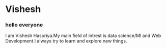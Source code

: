 # Vishesh
### hello everyone
I am Vishesh Hasoriya.My main field of intrest is data science/Ml and Web Development.I always try to learn and explore new things.
